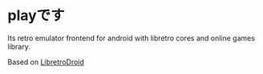 # playです
Its retro emulator frontend for android with libretro cores and online games library.

Based on [LibretroDroid](https://github.com/Swordfish90/LibretroDroid)
